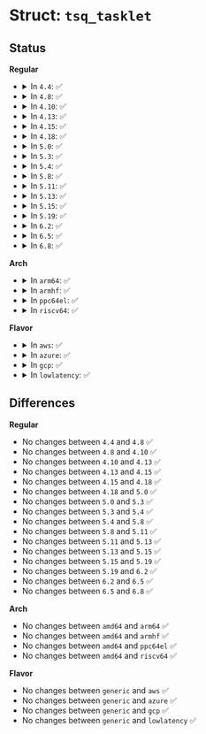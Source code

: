 # Struct: <code>tsq_tasklet</code>

## Status
<b>Regular</b>
<ul>
<li>
<details>
<summary>In <code>4.4</code>: ✅</summary>

```c
struct tsq_tasklet {
    struct tasklet_struct tasklet;
    struct list_head head;
};
```
</details>
</li>
<li>
<details>
<summary>In <code>4.8</code>: ✅</summary>

```c
struct tsq_tasklet {
    struct tasklet_struct tasklet;
    struct list_head head;
};
```
</details>
</li>
<li>
<details>
<summary>In <code>4.10</code>: ✅</summary>

```c
struct tsq_tasklet {
    struct tasklet_struct tasklet;
    struct list_head head;
};
```
</details>
</li>
<li>
<details>
<summary>In <code>4.13</code>: ✅</summary>

```c
struct tsq_tasklet {
    struct tasklet_struct tasklet;
    struct list_head head;
};
```
</details>
</li>
<li>
<details>
<summary>In <code>4.15</code>: ✅</summary>

```c
struct tsq_tasklet {
    struct tasklet_struct tasklet;
    struct list_head head;
};
```
</details>
</li>
<li>
<details>
<summary>In <code>4.18</code>: ✅</summary>

```c
struct tsq_tasklet {
    struct tasklet_struct tasklet;
    struct list_head head;
};
```
</details>
</li>
<li>
<details>
<summary>In <code>5.0</code>: ✅</summary>

```c
struct tsq_tasklet {
    struct tasklet_struct tasklet;
    struct list_head head;
};
```
</details>
</li>
<li>
<details>
<summary>In <code>5.3</code>: ✅</summary>

```c
struct tsq_tasklet {
    struct tasklet_struct tasklet;
    struct list_head head;
};
```
</details>
</li>
<li>
<details>
<summary>In <code>5.4</code>: ✅</summary>

```c
struct tsq_tasklet {
    struct tasklet_struct tasklet;
    struct list_head head;
};
```
</details>
</li>
<li>
<details>
<summary>In <code>5.8</code>: ✅</summary>

```c
struct tsq_tasklet {
    struct tasklet_struct tasklet;
    struct list_head head;
};
```
</details>
</li>
<li>
<details>
<summary>In <code>5.11</code>: ✅</summary>

```c
struct tsq_tasklet {
    struct tasklet_struct tasklet;
    struct list_head head;
};
```
</details>
</li>
<li>
<details>
<summary>In <code>5.13</code>: ✅</summary>

```c
struct tsq_tasklet {
    struct tasklet_struct tasklet;
    struct list_head head;
};
```
</details>
</li>
<li>
<details>
<summary>In <code>5.15</code>: ✅</summary>

```c
struct tsq_tasklet {
    struct tasklet_struct tasklet;
    struct list_head head;
};
```
</details>
</li>
<li>
<details>
<summary>In <code>5.19</code>: ✅</summary>

```c
struct tsq_tasklet {
    struct tasklet_struct tasklet;
    struct list_head head;
};
```
</details>
</li>
<li>
<details>
<summary>In <code>6.2</code>: ✅</summary>

```c
struct tsq_tasklet {
    struct tasklet_struct tasklet;
    struct list_head head;
};
```
</details>
</li>
<li>
<details>
<summary>In <code>6.5</code>: ✅</summary>

```c
struct tsq_tasklet {
    struct tasklet_struct tasklet;
    struct list_head head;
};
```
</details>
</li>
<li>
<details>
<summary>In <code>6.8</code>: ✅</summary>

```c
struct tsq_tasklet {
    struct tasklet_struct tasklet;
    struct list_head head;
};
```
</details>
</li>
</ul>
<b>Arch</b>
<ul>
<li>
<details>
<summary>In <code>arm64</code>: ✅</summary>

```c
struct tsq_tasklet {
    struct tasklet_struct tasklet;
    struct list_head head;
};
```
</details>
</li>
<li>
<details>
<summary>In <code>armhf</code>: ✅</summary>

```c
struct tsq_tasklet {
    struct tasklet_struct tasklet;
    struct list_head head;
};
```
</details>
</li>
<li>
<details>
<summary>In <code>ppc64el</code>: ✅</summary>

```c
struct tsq_tasklet {
    struct tasklet_struct tasklet;
    struct list_head head;
};
```
</details>
</li>
<li>
<details>
<summary>In <code>riscv64</code>: ✅</summary>

```c
struct tsq_tasklet {
    struct tasklet_struct tasklet;
    struct list_head head;
};
```
</details>
</li>
</ul>
<b>Flavor</b>
<ul>
<li>
<details>
<summary>In <code>aws</code>: ✅</summary>

```c
struct tsq_tasklet {
    struct tasklet_struct tasklet;
    struct list_head head;
};
```
</details>
</li>
<li>
<details>
<summary>In <code>azure</code>: ✅</summary>

```c
struct tsq_tasklet {
    struct tasklet_struct tasklet;
    struct list_head head;
};
```
</details>
</li>
<li>
<details>
<summary>In <code>gcp</code>: ✅</summary>

```c
struct tsq_tasklet {
    struct tasklet_struct tasklet;
    struct list_head head;
};
```
</details>
</li>
<li>
<details>
<summary>In <code>lowlatency</code>: ✅</summary>

```c
struct tsq_tasklet {
    struct tasklet_struct tasklet;
    struct list_head head;
};
```
</details>
</li>
</ul>

## Differences
<b>Regular</b>
<ul>
<li>
No changes between <code>4.4</code> and <code>4.8</code> ✅
</li>
<li>
No changes between <code>4.8</code> and <code>4.10</code> ✅
</li>
<li>
No changes between <code>4.10</code> and <code>4.13</code> ✅
</li>
<li>
No changes between <code>4.13</code> and <code>4.15</code> ✅
</li>
<li>
No changes between <code>4.15</code> and <code>4.18</code> ✅
</li>
<li>
No changes between <code>4.18</code> and <code>5.0</code> ✅
</li>
<li>
No changes between <code>5.0</code> and <code>5.3</code> ✅
</li>
<li>
No changes between <code>5.3</code> and <code>5.4</code> ✅
</li>
<li>
No changes between <code>5.4</code> and <code>5.8</code> ✅
</li>
<li>
No changes between <code>5.8</code> and <code>5.11</code> ✅
</li>
<li>
No changes between <code>5.11</code> and <code>5.13</code> ✅
</li>
<li>
No changes between <code>5.13</code> and <code>5.15</code> ✅
</li>
<li>
No changes between <code>5.15</code> and <code>5.19</code> ✅
</li>
<li>
No changes between <code>5.19</code> and <code>6.2</code> ✅
</li>
<li>
No changes between <code>6.2</code> and <code>6.5</code> ✅
</li>
<li>
No changes between <code>6.5</code> and <code>6.8</code> ✅
</li>
</ul>
<b>Arch</b>
<ul>
<li>
No changes between <code>amd64</code> and <code>arm64</code> ✅
</li>
<li>
No changes between <code>amd64</code> and <code>armhf</code> ✅
</li>
<li>
No changes between <code>amd64</code> and <code>ppc64el</code> ✅
</li>
<li>
No changes between <code>amd64</code> and <code>riscv64</code> ✅
</li>
</ul>
<b>Flavor</b>
<ul>
<li>
No changes between <code>generic</code> and <code>aws</code> ✅
</li>
<li>
No changes between <code>generic</code> and <code>azure</code> ✅
</li>
<li>
No changes between <code>generic</code> and <code>gcp</code> ✅
</li>
<li>
No changes between <code>generic</code> and <code>lowlatency</code> ✅
</li>
</ul>
